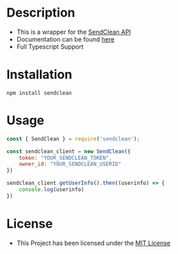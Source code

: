 # Description
- This is a wrapper for the [SendClean API](https://sendclean.com)
- Documentation can be found [here](https://apidev234.github.io/SendClean/docs)
- Full Typescript Support

# Installation
```
npm install sendclean
```

# Usage
```js
const { SendClean } = require('sendclean');

const sendclean_client = new SendClean({
    token: "YOUR_SENDCLEAN_TOKEN",
    owner_id: "YOUR_SENDCLEAN_USERID"
})

sendclean_client.getUserInfo().then((userinfo) => {
    console.log(userinfo)
})
```
# License
- This Project has been licensed under the [MIT License](https://opensource.org/licenses/MIT)
